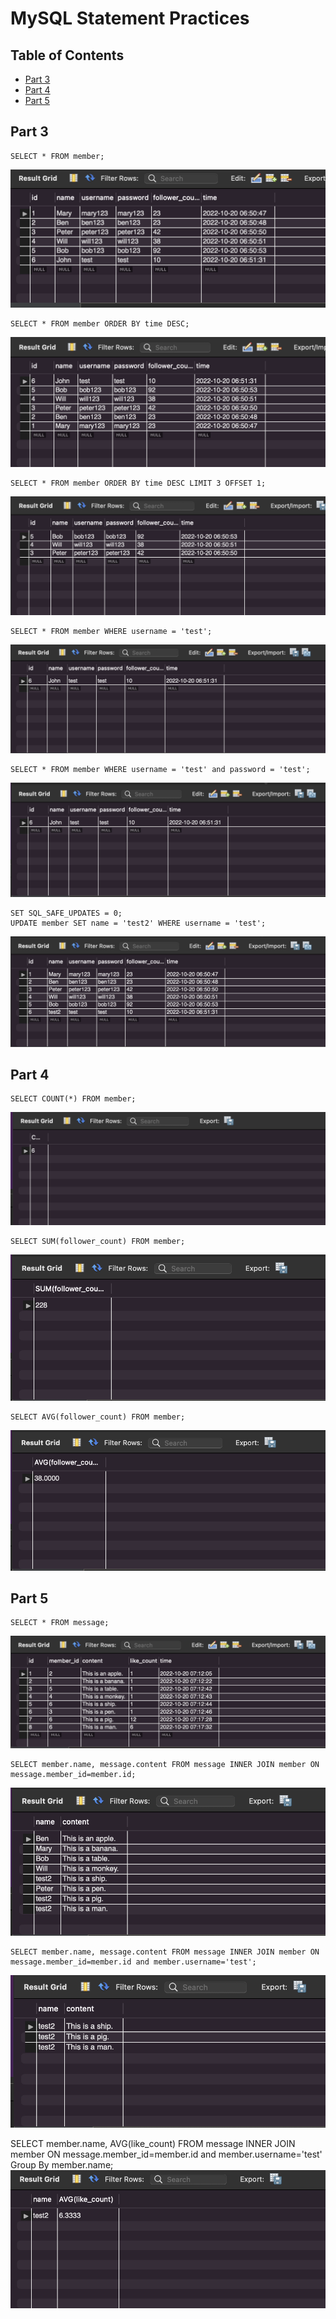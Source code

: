 # MySQL Statement Practices

## Table of Contents
* [Part 3](#part-3)
* [Part 4](#part-4)
* [Part 5](#part-5)


## Part 3

    SELECT * FROM member;
![screenshots/3-1](screenshots/3-1.png)

    SELECT * FROM member ORDER BY time DESC;
![screenshots/3-2](screenshots/3-2.png)

    SELECT * FROM member ORDER BY time DESC LIMIT 3 OFFSET 1;
![screenshots/3-3](screenshots/3-3.png)

    SELECT * FROM member WHERE username = 'test';
![screenshots/3-4](screenshots/3-4.png)

    SELECT * FROM member WHERE username = 'test' and password = 'test';
![screenshots/3-5](screenshots/3-5.png)

    SET SQL_SAFE_UPDATES = 0;
    UPDATE member SET name = 'test2' WHERE username = 'test';
![screenshots/3-6](screenshots/3-6.png)

 
## Part 4
    SELECT COUNT(*) FROM member;
![screenshots/4-1](screenshots/4-1.png)

    SELECT SUM(follower_count) FROM member;
![screenshots/4-2](screenshots/4-2.png)

    SELECT AVG(follower_count) FROM member;
![screenshots/4-3](screenshots/4-3.png)


## Part 5

    SELECT * FROM message;
![screenshots/5-1](screenshots/5-1.png)

    SELECT member.name, message.content FROM message INNER JOIN member ON message.member_id=member.id;
![screenshots/5-2](screenshots/5-2.png)


    SELECT member.name, message.content FROM message INNER JOIN member ON message.member_id=member.id and member.username='test';
![screenshots/5-3](screenshots/5-3.png)


SELECT member.name, AVG(like_count) FROM message INNER JOIN member ON message.member_id=member.id and member.username='test' Group By member.name;
![screenshots/5-4](screenshots/5-4.png)


